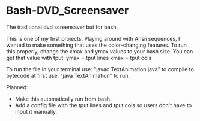 # Bash-DVD_Screensaver
The traditional dvd screensaver but for bash.

This is one of my first projects. Playing around with Ansii sequences, I wanted to make something that uses the color-changing features.
To run this properly, change the xmax and ymax values to your bash size. You can get that value with tput:
ymax = tput lines
xmax = tput cols

To run the file in your terminal use:
"javac TextAnimation.java" to compile to bytecode at first use.
"java TextAnimation" to run.

Planned:
- Make this automatically run from bash.
- Add a config file with the tput lines and tput cols so users don't have to input it manually.
